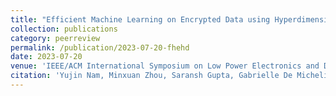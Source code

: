 ```yaml
---
title: "Efficient Machine Learning on Encrypted Data using Hyperdimensional Computing"
collection: publications
category: peerreview
permalink: /publication/2023-07-20-fhehd
date: 2023-07-20
venue: 'IEEE/ACM International Symposium on Low Power Electronics and Design (ISLPED)'
citation: 'Yujin Nam, Minxuan Zhou, Saransh Gupta, Gabrielle De Micheli, Rosario Cammarota, Chris Wilkerson, Daniele Micciancio, and Tajana Rosing, “Efficient Machine Learning on Encrypted Data using Hyperdimensional Computing”, IEEE/ACM International Symposium on Low Power Electronics and Design (ISLPED), 2023'
---
```

